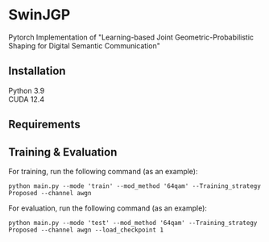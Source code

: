 # SwinJGP
Pytorch Implementation of "Learning-based Joint Geometric-Probabilistic Shaping for Digital Semantic Communication"
## Installation
Python 3.9<br>
CUDA 12.4
## Requirements

## Training & Evaluation
For training, run the following command (as an example):
``` 
python main.py --mode 'train' --mod_method '64qam' --Training_strategy Proposed --channel awgn
```

For evaluation, run the following command (as an example):
``` 
python main.py --mode 'test' --mod_method '64qam' --Training_strategy Proposed --channel awgn --load_checkpoint 1
```

